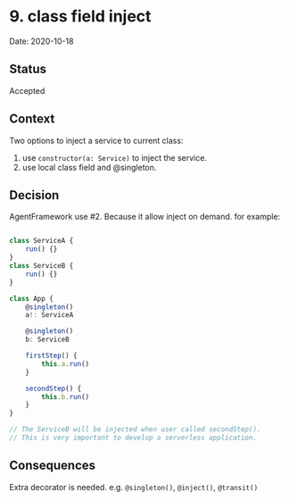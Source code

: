 # 9. class field inject

Date: 2020-10-18

## Status

Accepted

## Context

Two options to inject a service to current class:

1. use `constructor(a: Service)` to inject the service.
2. use local class field and @singleton.

## Decision

AgentFramework use #2. Because it allow inject on demand. for example:

```typescript

class ServiceA {
    run() {}
}
class ServiceB {
    run() {}
}

class App {
    @singleton()
    a!: ServiceA

    @singleton()
    b: ServiceB

    firstStep() {
        this.a.run()
    }

    secondStep() {
        this.b.run()
    }
}

// The ServiceB will be injected when user called secondStep().
// This is very important to develop a serverless application.
```

## Consequences

Extra decorator is needed. e.g. `@singleton()`, `@inject()`, `@transit()`

